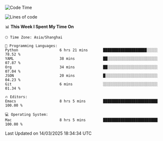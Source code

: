 <!--START_SECTION:waka-->
![Code Time](http://img.shields.io/badge/Code%20Time-2%2C573%20hrs%2057%20mins-blue)

![Lines of code](https://img.shields.io/badge/From%20Hello%20World%20I%27ve%20Written-335.3%20thousand%20lines%20of%20code-blue)

📊 **This Week I Spent My Time On** 

```text
🕑︎ Time Zone: Asia/Shanghai

💬 Programming Languages: 
Python                   6 hrs 21 mins       ████████████████████░░░░░   78.52 % 
YAML                     38 mins             ██░░░░░░░░░░░░░░░░░░░░░░░   07.87 % 
Org                      34 mins             ██░░░░░░░░░░░░░░░░░░░░░░░   07.04 % 
JSON                     20 mins             █░░░░░░░░░░░░░░░░░░░░░░░░   04.23 % 
Git                      6 mins              ░░░░░░░░░░░░░░░░░░░░░░░░░   01.34 % 

🔥 Editors: 
Emacs                    8 hrs 5 mins        █████████████████████████   100.00 % 

💻 Operating System: 
Mac                      8 hrs 5 mins        █████████████████████████   100.00 % 
```


 Last Updated on 14/03/2025 18:34:34 UTC
<!--END_SECTION:waka-->
